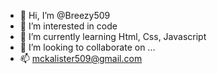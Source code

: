- 👋 Hi, I’m @Breezy509
- 👀 I’m interested in code
- 🌱 I’m currently learning Html, Css, Javascript
- 💞️ I’m looking to collaborate on ...
- 📫 mckalister509@gmail.com

<!---
Breezy509/Breezy509 is a ✨ special ✨ repository because its `README.md` (this file) appears on your GitHub profile.
You can click the Preview link to take a look at your changes.
--->
